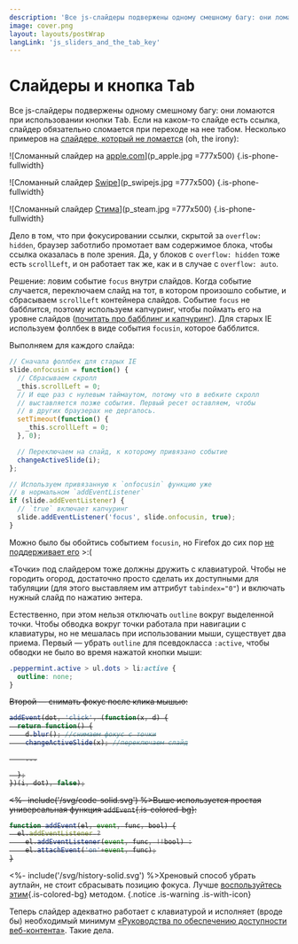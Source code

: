 ```yaml
---
description: 'Все js-слайдеры подвержены одному смешному багу: они ломаются при использовании кнопки Tab.'
image: cover.png
layout: layouts/postWrap
langLink: 'js_sliders_and_the_tab_key'
---
```


<link rel="stylesheet" href="/css/peppermint.suggested.css">

<div class="text">

# Слайдеры и кнопка <kbd>Tab</kbd>

Все js-слайдеры подвержены одному смешному багу: они ломаются при использовании кнопки <kbd>Tab</kbd>. Если на каком-то слайде есть ссылка, слайдер обязательно сломается при переходе на нее табом. Несколько примеров на [слайдере, который не ломается](/Тач-слайдер_Peppermint.js/) (oh, the irony):

</div>

<div class="demo is-fullwidth is-light is-small-padding">
  <div class="text peppermint js-peppermint">

![Сломанный слайдер на [apple.com](https://apple.com)](p_apple.jpg =777x500)
{.is-phone-fullwidth}

![Сломанный слайдер [Swipe](http://swipejs.com)](p_swipejs.jpg =777x500)
{.is-phone-fullwidth}

![Сломанный слайдер [Стима](https://store.steampowered.com)](p_steam.jpg =777x500)
{.is-phone-fullwidth}

  </div>
  <div class="js-dots">
  </div>
</div>

<script src="/js/peppermint.min.js"></script>

<script>
  Peppermint(document.querySelector('.js-peppermint'), {
    dots: true,
    slideshow: true,
    slideshowInterval: 7000,
    stopSlideshowAfterInteraction: true,
    dotsContainer: document.querySelector('.js-dots')
  });
</script>

<div class="text">

Дело в том, что при фокусировании ссылки, скрытой за `overflow: hidden`, браузер заботлибо промотает вам содержимое блока, чтобы ссылка оказалась в поле зрения. Да, у блоков с `overflow: hidden` тоже есть `scrollLeft`, и он работает так же, как и в случае с `overflow: auto`.

Решение: ловим событие `focus` внутри слайдов. Когда событие случается, переключаем слайд на тот, в котором произошло событие, и сбрасываем `scrollLeft` контейнера слайдов. Событие `focus` не бабблится, поэтому используем капчуринг, чтобы поймать его на уровне слайдов ([почитать про бабблинг и капчуринг](http://www.quirksmode.org/js/events_order.html)). Для старых IE используем фоллбек в виде события `focusin`, которое бабблится.

Выполняем для каждого слайда:

```js
// Сначала фоллбек для старых IE
slide.onfocusin = function() {
  // Сбрасываем скролл
  _this.scrollLeft = 0;
  // И еще раз с нулевым таймаутом, потому что в вебките скролл
  // выставляется позже события. Первый ресет оставляем, чтобы
  // в других браузерах не дергалось.
  setTimeout(function() {
    _this.scrollLeft = 0;
  }, 0);

  // Переключаем на слайд, к которому привязано событие
  changeActiveSlide(i);
};

// Используем привязанную к `onfocusin` функцию уже
// в нормальном `addEventListener`
if (slide.addEventListener) {
  // `true` включает капчуринг
  slide.addEventListener('focus', slide.onfocusin, true);
}
```

Можно было бы обойтись событием `focusin`, но Firefox до сих пор [не поддерживает его](https://bugzilla.mozilla.org/show_bug.cgi?id=687787) >:(

«Точки» под слайдером тоже должны дружить с клавиатурой. Чтобы не городить огород, достаточно просто сделать их доступными для табуляции (для этого выставляем им аттрибут `tabindex="0"`) и включать нужный слайд по нажатию энтера.

Естественно, при этом нельзя отключать `outline` вокруг выделенной точки. Чтобы обводка вокруг точки работала при навигации с клавиатуры, но не мешалась при использовании мыши, существует два приема. Первый — убрать `outline` для псевдокласса `:active`, чтобы обводки не было во время нажатой кнопки мыши:

```css
.peppermint.active > ul.dots > li:active {
  outline: none;
}
```

<del class="deleted-block">

Второй — снимать фокус после клика мышью:

```js
addEvent(dot, 'click', (function(x, d) {
  return function() {
    d.blur(); //снимаем фокус с точки
    changeActiveSlide(x); //переключаем слайд

    ...

  };
})(i, dot), false);
```

<div class="text-container notice is-with-big-icon font-size is-smaller block is-mb">

<%- include('/svg/code-solid.svg') %>Выше используется простая универсальная функция `addEvent`{.is-colored-bg}:

```js
function addEvent(el, event, func, bool) {
  el.addEventListener ?
    el.addEventListener(event, func, !!bool) :
    el.attachEvent('on'+event, func);
}
```

</div>
</del>

<%- include('/svg/history-solid.svg') %>Хреновый способ убрать аутлайн, не стоит сбрасывать позицию фокуса. Лучше [воспользуйтесь этим](/Про_аутлайны/){.is-colored-bg} методом.
{.notice .is-warning .is-with-icon}

Теперь слайдер адекватно работает с клавиатурой и исполняет (вроде бы) необходимый минимум [«Руководства по обеспечению доступности веб-контента»](http://www.w3.org/Translations/WCAG20-ru/). Такие дела.

</div>
